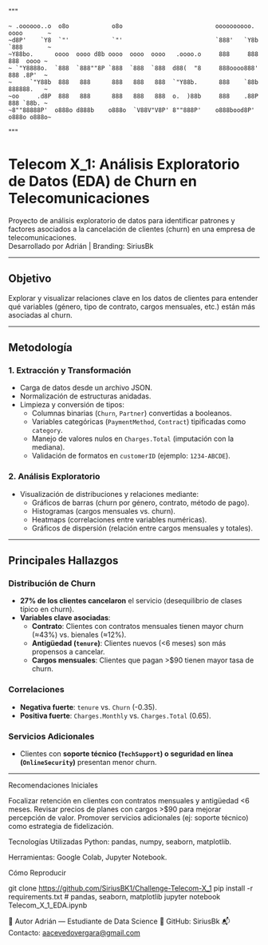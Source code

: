 """
~~~~~~~~~~~~~~~~~~~~~~~~~~~~~~~~~~~~~~~~~~~~~~~~~~~~~~~~~~~~~~~~~~~~~~~~~~~~~~~~~~~
~ .oooooo..o  o8o            o8o                          oooooooooo.  oooo       ~
~d8P'    `Y8  `"'            `"'                          `888'   `Y8b `888       ~
~Y88bo.      oooo  oooo d8b oooo  oooo  oooo   .oooo.o     888     888  888  oooo ~
~ `"Y8888o.  `888  `888""8P `888  `888  `888  d88(  "8     888oooo888'  888 .8P'  ~
~     `"Y88b  888   888      888   888   888  `"Y88b.      888    `88b  888888.   ~
~oo     .d8P  888   888      888   888   888  o.  )88b     888    .88P  888 `88b. ~
~8""88888P'  o888o d888b    o888o  `V88V"V8P' 8""888P'    o888bood8P'  o888o o888o~
~~~~~~~~~~~~~~~~~~~~~~~~~~~~~~~~~~~~~~~~~~~~~~~~~~~~~~~~~~~~~~~~~~~~~~~~~~~~~~~~~~~
"""

# Telecom X_1: Análisis Exploratorio de Datos (EDA) de Churn en Telecomunicaciones

Proyecto de análisis exploratorio de datos para identificar patrones y factores asociados a la cancelación de clientes (churn) en una empresa de telecomunicaciones.  
Desarrollado por Adrián | Branding: SiriusBk  

---

##  Objetivo  
Explorar y visualizar relaciones clave en los datos de clientes para entender qué variables (género, tipo de contrato, cargos mensuales, etc.) están más asociadas al churn.  

---

##  Metodología  

### 1. **Extracción y Transformación**  
- Carga de datos desde un archivo JSON.  
- Normalización de estructuras anidadas.  
- Limpieza y conversión de tipos:  
  - Columnas binarias (`Churn`, `Partner`) convertidas a booleanos.  
  - Variables categóricas (`PaymentMethod`, `Contract`) tipificadas como `category`.  
  - Manejo de valores nulos en `Charges.Total` (imputación con la mediana).  
  - Validación de formatos en `customerID` (ejemplo: `1234-ABCDE`).  

### 2. **Análisis Exploratorio**  
- Visualización de distribuciones y relaciones mediante:  
  - Gráficos de barras (churn por género, contrato, método de pago).  
  - Histogramas (cargos mensuales vs. churn).  
  - Heatmaps (correlaciones entre variables numéricas).  
  - Gráficos de dispersión (relación entre cargos mensuales y totales).  

---

##  Principales Hallazgos  

###  **Distribución de Churn**  
- **27% de los clientes cancelaron** el servicio (desequilibrio de clases típico en churn).  
- **Variables clave asociadas**:  
  - **Contrato**: Clientes con contratos mensuales tienen mayor churn (≈43%) vs. bienales (≈12%).  
  - **Antigüedad (`tenure`)**: Clientes nuevos (<6 meses) son más propensos a cancelar.  
  - **Cargos mensuales**: Clientes que pagan >$90 tienen mayor tasa de churn.  

###  **Correlaciones**  
- **Negativa fuerte**: `tenure` vs. `Churn` (-0.35).  
- **Positiva fuerte**: `Charges.Monthly` vs. `Charges.Total` (0.65).  

###  **Servicios Adicionales**  
- Clientes con **soporte técnico (`TechSupport`) o seguridad en línea (`OnlineSecurity`)** presentan menor churn.  

---


Recomendaciones Iniciales

Focalizar retención en clientes con contratos mensuales y antigüedad <6 meses.
Revisar precios de planes con cargos >$90 para mejorar percepción de valor.
Promover servicios adicionales (ej: soporte técnico) como estrategia de fidelización.

Tecnologías Utilizadas
Python: pandas, numpy, seaborn, matplotlib.

Herramientas: Google Colab, Jupyter Notebook.

Cómo Reproducir

git clone https://github.com/SiriusBK1/Challenge-Telecom-X_1
pip install -r requirements.txt  # pandas, seaborn, matplotlib
jupyter notebook Telecom_X_1_EDA.ipynb


👤 Autor
Adrián — Estudiante de Data Science
🔗 GitHub: SiriusBk
📬 Contacto: aacevedovergara@gmail.com
